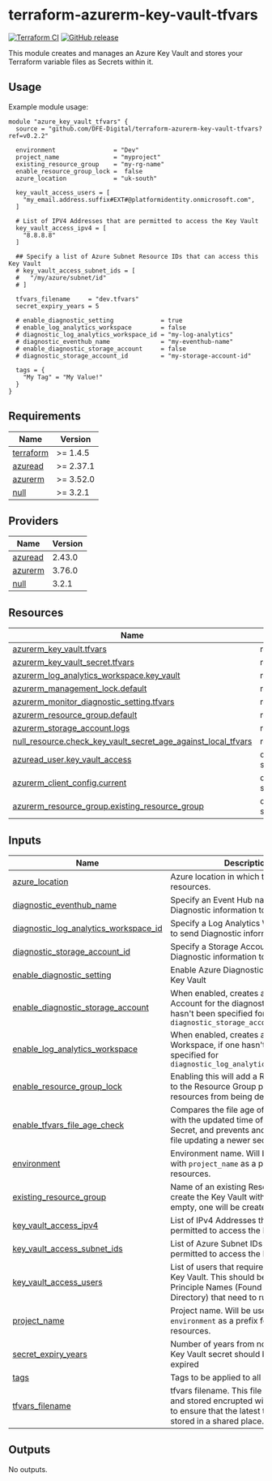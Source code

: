 # terraform-azurerm-key-vault-tfvars

[![Terraform CI](https://github.com/DFE-Digital/terraform-azurerm-key-vault-tfvars/actions/workflows/continuous-integration-terraform.yml/badge.svg?branch=main)](https://github.com/DFE-Digital/terraform-azurerm-key-vault-tfvars/actions/workflows/continuous-integration-terraform.yml?branch=main)
[![GitHub release](https://github.com/DFE-Digital/terraform-azurerm-key-vault-tfvars/releases)](https://github.com/DFE-Digital/terraform-azurerm-key-vault-tfvars/releases)

This module creates and manages an Azure Key Vault and stores your Terraform variable files as Secrets within it.

## Usage

Example module usage:

```hcl
module "azure_key_vault_tfvars" {
  source = "github.com/DFE-Digital/terraform-azurerm-key-vault-tfvars?ref=v0.2.2"

  environment                = "Dev"
  project_name               = "myproject"
  existing_resource_group    = "my-rg-name"
  enable_resource_group_lock =  false
  azure_location             = "uk-south"

  key_vault_access_users = [
    "my_email.address.suffix#EXT#@platformidentity.onmicrosoft.com",
  ]

  # List of IPV4 Addresses that are permitted to access the Key Vault
  key_vault_access_ipv4 = [
    "8.8.8.8"
  ]

  ## Specify a list of Azure Subnet Resource IDs that can access this Key Vault
  # key_vault_access_subnet_ids = [
  #   "/my/azure/subnet/id"
  # ]

  tfvars_filename     = "dev.tfvars"
  secret_expiry_years = 5

  # enable_diagnostic_setting             = true
  # enable_log_analytics_workspace        = false
  # diagnostic_log_analytics_workspace_id = "my-log-analytics"
  # diagnostic_eventhub_name              = "my-eventhub-name"
  # enable_diagnostic_storage_account     = false
  # diagnostic_storage_account_id         = "my-storage-account-id"

  tags = {
    "My Tag" = "My Value!"
  }
}

```

<!-- BEGIN_TF_DOCS -->
## Requirements

| Name | Version |
|------|---------|
| <a name="requirement_terraform"></a> [terraform](#requirement\_terraform) | >= 1.4.5 |
| <a name="requirement_azuread"></a> [azuread](#requirement\_azuread) | >= 2.37.1 |
| <a name="requirement_azurerm"></a> [azurerm](#requirement\_azurerm) | >= 3.52.0 |
| <a name="requirement_null"></a> [null](#requirement\_null) | >= 3.2.1 |

## Providers

| Name | Version |
|------|---------|
| <a name="provider_azuread"></a> [azuread](#provider\_azuread) | 2.43.0 |
| <a name="provider_azurerm"></a> [azurerm](#provider\_azurerm) | 3.76.0 |
| <a name="provider_null"></a> [null](#provider\_null) | 3.2.1 |

## Resources

| Name | Type |
|------|------|
| [azurerm_key_vault.tfvars](https://registry.terraform.io/providers/hashicorp/azurerm/latest/docs/resources/key_vault) | resource |
| [azurerm_key_vault_secret.tfvars](https://registry.terraform.io/providers/hashicorp/azurerm/latest/docs/resources/key_vault_secret) | resource |
| [azurerm_log_analytics_workspace.key_vault](https://registry.terraform.io/providers/hashicorp/azurerm/latest/docs/resources/log_analytics_workspace) | resource |
| [azurerm_management_lock.default](https://registry.terraform.io/providers/hashicorp/azurerm/latest/docs/resources/management_lock) | resource |
| [azurerm_monitor_diagnostic_setting.tfvars](https://registry.terraform.io/providers/hashicorp/azurerm/latest/docs/resources/monitor_diagnostic_setting) | resource |
| [azurerm_resource_group.default](https://registry.terraform.io/providers/hashicorp/azurerm/latest/docs/resources/resource_group) | resource |
| [azurerm_storage_account.logs](https://registry.terraform.io/providers/hashicorp/azurerm/latest/docs/resources/storage_account) | resource |
| [null_resource.check_key_vault_secret_age_against_local_tfvars](https://registry.terraform.io/providers/hashicorp/null/latest/docs/resources/resource) | resource |
| [azuread_user.key_vault_access](https://registry.terraform.io/providers/hashicorp/azuread/latest/docs/data-sources/user) | data source |
| [azurerm_client_config.current](https://registry.terraform.io/providers/hashicorp/azurerm/latest/docs/data-sources/client_config) | data source |
| [azurerm_resource_group.existing_resource_group](https://registry.terraform.io/providers/hashicorp/azurerm/latest/docs/data-sources/resource_group) | data source |

## Inputs

| Name | Description | Type | Default | Required |
|------|-------------|------|---------|:--------:|
| <a name="input_azure_location"></a> [azure\_location](#input\_azure\_location) | Azure location in which to launch resources. | `string` | n/a | yes |
| <a name="input_diagnostic_eventhub_name"></a> [diagnostic\_eventhub\_name](#input\_diagnostic\_eventhub\_name) | Specify an Event Hub name to send Diagnostic information to | `string` | `""` | no |
| <a name="input_diagnostic_log_analytics_workspace_id"></a> [diagnostic\_log\_analytics\_workspace\_id](#input\_diagnostic\_log\_analytics\_workspace\_id) | Specify a Log Analytics Workspace ID to send Diagnostic information to | `string` | `""` | no |
| <a name="input_diagnostic_storage_account_id"></a> [diagnostic\_storage\_account\_id](#input\_diagnostic\_storage\_account\_id) | Specify a Storage Account ID to send Diagnostic information to | `string` | `""` | no |
| <a name="input_enable_diagnostic_setting"></a> [enable\_diagnostic\_setting](#input\_enable\_diagnostic\_setting) | Enable Azure Diagnostics setting for the Key Vault | `bool` | `true` | no |
| <a name="input_enable_diagnostic_storage_account"></a> [enable\_diagnostic\_storage\_account](#input\_enable\_diagnostic\_storage\_account) | When enabled, creates a Storage Account for the diagnostic logs, if one hasn't been specified for `diagnostic_storage_account_id` | `bool` | `false` | no |
| <a name="input_enable_log_analytics_workspace"></a> [enable\_log\_analytics\_workspace](#input\_enable\_log\_analytics\_workspace) | When enabled, creates a Log Analyics Workspace, if one hasn't been specified for `diagnostic_log_analytics_workspace_id` | `bool` | `false` | no |
| <a name="input_enable_resource_group_lock"></a> [enable\_resource\_group\_lock](#input\_enable\_resource\_group\_lock) | Enabling this will add a Resource Lock to the Resource Group preventing any resources from being deleted. | `bool` | `false` | no |
| <a name="input_enable_tfvars_file_age_check"></a> [enable\_tfvars\_file\_age\_check](#input\_enable\_tfvars\_file\_age\_check) | Compares the file age of the tfvars file with the updated time of the Key Vault Secret, and prevents and older tfvars file updating a newer secret. | `bool` | `true` | no |
| <a name="input_environment"></a> [environment](#input\_environment) | Environment name. Will be used along with `project_name` as a prefix for all resources. | `string` | n/a | yes |
| <a name="input_existing_resource_group"></a> [existing\_resource\_group](#input\_existing\_resource\_group) | Name of an existing Resource Group to create the Key Vault within. If left empty, one will be created. | `string` | `""` | no |
| <a name="input_key_vault_access_ipv4"></a> [key\_vault\_access\_ipv4](#input\_key\_vault\_access\_ipv4) | List of IPv4 Addresses that are permitted to access the Key Vault | `list(string)` | n/a | yes |
| <a name="input_key_vault_access_subnet_ids"></a> [key\_vault\_access\_subnet\_ids](#input\_key\_vault\_access\_subnet\_ids) | List of Azure Subnet IDs that are permitted to access the Key Vault | `list(string)` | `[]` | no |
| <a name="input_key_vault_access_users"></a> [key\_vault\_access\_users](#input\_key\_vault\_access\_users) | List of users that require access to the Key Vault. This should be a list of User Principle Names (Found in Active Directory) that need to run terraform | `list(string)` | n/a | yes |
| <a name="input_project_name"></a> [project\_name](#input\_project\_name) | Project name. Will be used along with `environment` as a prefix for all resources. | `string` | n/a | yes |
| <a name="input_secret_expiry_years"></a> [secret\_expiry\_years](#input\_secret\_expiry\_years) | Number of years from now when the Key Vault secret should be considered expired | `number` | `5` | no |
| <a name="input_tags"></a> [tags](#input\_tags) | Tags to be applied to all resources | `map(string)` | `{}` | no |
| <a name="input_tfvars_filename"></a> [tfvars\_filename](#input\_tfvars\_filename) | tfvars filename. This file is uploaded and stored encrupted within Key Vault, to ensure that the latest tfvars are stored in a shared place. | `string` | n/a | yes |

## Outputs

No outputs.
<!-- END_TF_DOCS -->
